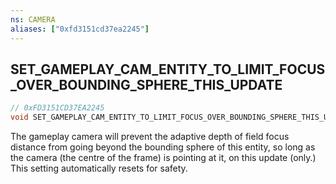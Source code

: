 ```yaml
---
ns: CAMERA
aliases: ["0xfd3151cd37ea2245"]
---
```

## SET_GAMEPLAY_CAM_ENTITY_TO_LIMIT_FOCUS_OVER_BOUNDING_SPHERE_THIS_UPDATE

```c
// 0xFD3151CD37EA2245
void SET_GAMEPLAY_CAM_ENTITY_TO_LIMIT_FOCUS_OVER_BOUNDING_SPHERE_THIS_UPDATE(Entity entity);
```

The gameplay camera will prevent the adaptive depth of field focus distance from going beyond the bounding sphere of this entity, so long as the camera (the centre of the frame) is pointing at it, on this update (only.) This setting automatically resets for safety.

